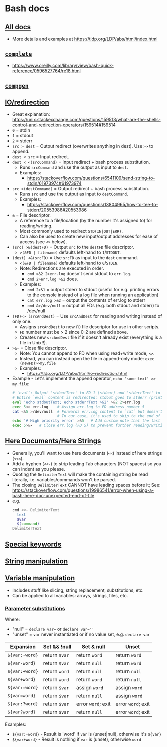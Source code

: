 # Bash docs

## [All docs](https://www.gnu.org/software/bash/manual/bash.html)

* More details and examples at https://tldp.org/LDP/abs/html/index.html

## [`complete`](https://www.gnu.org/software/bash/manual/html_node/Programmable-Completion-Builtins.html)

* https://www.oreilly.com/library/view/bash-quick-reference/0596527764/re18.html

## [`compgen`](https://unix.stackexchange.com/questions/151118/understand-compgen-builtin-command/151120#151120)

## [IO/redirection](https://www.gnu.org/software/bash/manual/bash.html#Redirections)

* Great explanation: https://unix.stackexchange.com/questions/159513/what-are-the-shells-control-and-redirection-operators/159514#159514
* `0` = stdin
* `1` = stdout
* `2` = stderr
* `src > dest` = Output redirect (overwrites anything in dest). Use `>>` to append.
* `dest < src` = Input redirect.
* `dest < <(srcCommand)` = Input redirect + bash process substitution.
    - Runs `srcCommand` and use the output as input to `dest`.
    - Examples:
        + https://stackoverflow.com/questions/6541109/send-string-to-stdin/61973974#61973974
* `src >(destCommand)` = Output redirect + bash process substitution.
    - Runs `src` and use the output as input to `destCommand`.
    - Examples:
        + https://stackoverflow.com/questions/13804965/how-to-tee-to-stderr/20553986#20553986
* `&` = File descriptor.
    - A reference to a file/location (by the number it's assigned to) for reading/writing.
    - Most commonly used to redirect `STD(IN|OUT|ERR)`.
    - Can also be used to create new input/output addresses for ease of access (see `<>` below).
* `(src) >&(destFD)` = Output `src` to the `destFD` file descriptor.
    - `>(&FD | filename)` defaults left-hand to `1`/`STDOUT`.
* `(dest) <&(srcFD)` = Use `srcFD` as input to the `dest` command.
    - `<(&FD | filename)` defaults left-hand to `0`/`STDIN`.
    - Note: Redirections are executed in order.
        + `cmd >&2 2>err.log` doesn't send stdout to `err.log`.
        + `cmd 2>err.log >&2` does.
    - Examples:
        + `cmd 2>&1` = output stderr to stdout (useful for e.g. printing errors to the console instead of a log file when running an application)
        + `cat err.log >&2` = output the contents of err.log to stderr
        + `cmd &>/dev/null` = output all FDs (e.g. both stdout and stderr) to /dev/null
* `(FD)<> (srcAndDest)` = Use `srcAndDest` for reading and writing instead of only one.
    - Assigns `srcAndDest` to new `FD` file descriptor for use in other scripts.
    - `FD` number must be > 2 since 0-2 are defined above.
    - Creates new `srcAndDest` file if it doesn't already exist (everything is a file in Unix!!).
* `>&-` = Close file descriptor.
    - Note: You cannot append to FD when using read+write mode, `<>`.
    - Instead, you can instead open the file in append-only mode: `exec (newFD)>>my.file`
    - Examples:
        + https://tldp.org/LDP/abs/html/io-redirection.html
* Example - Let's implement the append operator, `echo 'some text' >> my.file`:
    ```bash
    # `eval`: Output 'stdoutText' to FD 1 (stdout) and 'stderrText' to FD 2 (stderr)
    # Entire `eval` content is redirected: stdout goes to stderr (printed to the console), stderr is saved to err.log
    eval 'echo stdoutText; echo stderrText >&2' >&2 2>err.log
    exec 5<> err.log    # Assign err.log to FD address number 5
    cat <&5 >/dev/null  # Forwards err.log content to `cat` but doesn't print to the console (FD 1 redirected to /dev/null so output is silenced).
                        # In our case, it's used to skip to the end of the file so new content is appended to the end.
    echo '# High priority error' >&5   # Add custom note that the last error in err.log is of high priority.
    exec 5>&-   # Close err.log (FD 5) to prevent further reading/writing
    ```

## [Here Documents/Here Strings](https://www.gnu.org/software/bash/manual/bash.html#Here-Documents)

* Generally, you'll want to use here documents (`<<`) instead of here strings (`<<<`).
* Add a hyphen (`<<-`) to strip leading Tab characters (NOT spaces) so you can indent as you please.
* Quoting the `DelimiterText` will make the containing string be read literally, i.e. variables/commands won't be parsed.
* The closing `DelimiterText` CANNOT have leading spaces before it; See: https://stackoverflow.com/questions/19986541/error-when-using-a-bash-here-doc-unexpected-end-of-file
* e.g.
    ```bash
    cmd <<- DelimiterText
      text
      $var
      $(command)
    DelimiterText
    ```

## [Special keywords](https://www.gnu.org/software/bash/manual/bash.html#Bash-Variables)

## [String manipulation](https://tldp.org/LDP/abs/html/string-manipulation.html)

## [Variable manipulation](https://www.gnu.org/software/bash/manual/bash.html#Shell-Parameter-Expansion)

* Includes stuff like slicing, string replacement, substitutions, etc.
* Can be applied to all variables: arrays, strings, files, etc.

### [Parameter substitutions](https://pubs.opengroup.org/onlinepubs/9699919799/utilities/V3_chap02.html#tag_18_06_02)

Where:

* "null" = `declare var=` or `declare var=''`
* "unset" = `var` never instantiated or if no value set, e.g. `declare var`

| Expansion       |  Set && !null    |    Set & null        |      Unset
| --------------- | ---------------- | -------------------- | -----------------
| `${var:-word}`  |  return `$var`   |    return `word`     |   return `word`
| `${var-word}`   |  return `$var`   |    return `null`     |   return `word`
| `${var:+word}`  |  return `word`   |    return `null`     |   return `null`
| `${var+word}`   |  return `word`   |    return `word`     |   return `null`
| `${var:=word}`  |  return `$var`   |    assign `word`     |   assign `word`
| `${var=word}`   |  return `$var`   |    return `null`     |   assign `word`
| `${var:?word}`  |  return `$var`   |  error `word`; exit  |  error `word`; exit
| `${var?word}`   |  return `$var`   |    return `null`     |  error `word`; exit


Examples:

* `${var:-word}` - Result is 'word' if `var` is (unset|null), otherwise it's `${var}`
* `${var+word}` - Result is nothing if `var` is (unset), otherwise `word`






<!--
_testParameterExpansion() {
    declare varDeclarations=('' 'declare var' 'declare var=' 'declare var=""' 'declare var="hello"')
    declare tests=(
        '${var:-word}'
        '${var-word}'
        '${var:+word}'
        '${var+word}'
        '${var:=word}'
        '${var=word}'
        '${var:?word}'
        '${var?word}'
    )

    for (( i=0; i < "${#varDeclarations[@]}"; i++ )); do
    # for varDeclaration in "${varDeclarations[@]}"; do
        declare varDeclaration="${varDeclarations[i]}"
        unset var
        eval "$varDeclaration"
        echo "New var declaration: $varDeclaration - var: `
            declare -p var 2>/dev/null || echo 'unset'
        `" # show how $var was created with `declare -p`, but don't show an error if $var was never declared

        for (( j=0; j < "${#tests[@]}"; j++ )); do
        # for test in "${tests[@]}"; do
            declare test="${tests[j]}"
            (
                echo "Test $test: ${var:+(current var: $var)}"
                eval "echo output: $test" # Has to be done in `eval "echo $test"` b/c param-expansion
                                          # only works in commands, e.g. `echo "${...}"` or `myVar=${...}`
                                          # so something like `eval "${...}"` throws an error
                echo "var value after expansion: $var"
                (( j != (${#tests[@]} - 1) )) && echo # print separators between tests, but not after last test
            )
        done

        (( i != (${#varDeclarations[@]} - 1) )) && echo -e '\n\n' # print extra separators only between $var declarations
    done
} && _testParameterExpansion
-->

